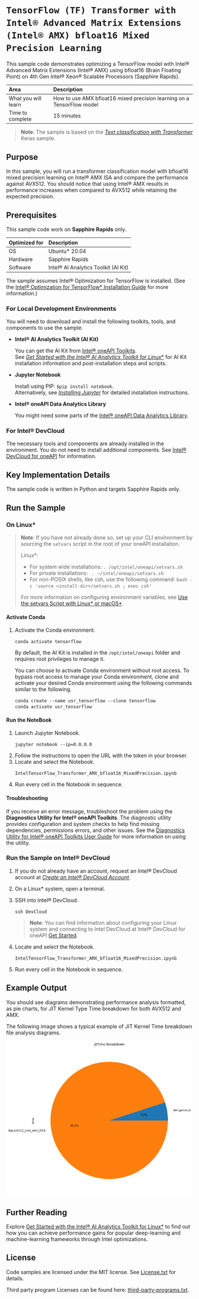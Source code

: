 # `TensorFlow (TF) Transformer with Intel® Advanced Matrix Extensions (Intel® AMX) bfloat16 Mixed Precision Learning` 

This sample code demonstrates optimizing a TensorFlow model with Intel® Advanced Matrix Extensions (Intel® AMX) using bfloat16 (Brain Floating Point) on  4th Gen Intel® Xeon® Scalable Processors (Sapphire Rapids).

| Area                  | Description
|:---                   |:--
 What you will learn    | How to use AMX bfloat16 mixed precision learning on a TensorFlow model
| Time to complete      | 15 minutes

> **Note**: The sample is based on the [*Text classification with Transformer*](https://keras.io/examples/nlp/text_classification_with_transformer/) Keras sample.


## Purpose

In this sample, you will run a transformer classification model with bfloat16 mixed precision learning on Intel® AMX ISA and compare the performance against AVX512. You should notice that using Intel® AMX results in performance increases when compared to AVX512 while retaining the expected precision.

## Prerequisites

This sample code work on **Sapphire Rapids** only.

| Optimized for             | Description
|:---                       |:---
| OS                        | Ubuntu* 20.04
| Hardware                  | Sapphire Rapids
| Software                  | Intel® AI Analytics Toolkit (AI Kit)

The sample assumes Intel® Optimization for TensorFlow is installed. (See the [Intel® Optimization for TensorFlow* Installation Guide](https://www.intel.com/content/www/us/en/developer/articles/guide/optimization-for-TensorFlow-installation-guide.html) for more information.)

### For Local Development Environments

You will need to download and install the following toolkits, tools, and components to use the sample.

- **Intel® AI Analytics Toolkit (AI Kit)**

  You can get the AI Kit from [Intel® oneAPI Toolkits](https://www.intel.com/content/www/us/en/developer/tools/oneapi/toolkits.html#analytics-kit). <br> See [*Get Started with the Intel® AI Analytics Toolkit for Linux**](https://www.intel.com/content/www/us/en/develop/documentation/get-started-with-ai-linux) for AI Kit installation information and post-installation steps and scripts.

- **Jupyter Notebook**

  Install using PIP: `$pip install notebook`. <br> Alternatively, see [*Installing Jupyter*](https://jupyter.org/install) for detailed installation instructions.


- **Intel® oneAPI Data Analytics Library**

  You might need some parts of the [Intel® oneAPI Data Analytics Library](https://software.intel.com/content/www/us/en/develop/tools/oneapi/components/onedal.html).


### For Intel® DevCloud

The necessary tools and components are already installed in the environment. You do not need to install additional components. See [Intel® DevCloud for oneAPI](https://devcloud.intel.com/oneapi/get_started/) for information.


## Key Implementation Details

The sample code is written in Python and targets Sapphire Rapids only.


## Run the Sample

### On Linux*

> **Note**: If you have not already done so, set up your CLI
> environment by sourcing  the `setvars` script in the root of your oneAPI installation.
>
> Linux*:
> - For system wide installations: `. /opt/intel/oneapi/setvars.sh`
> - For private installations: ` . ~/intel/oneapi/setvars.sh`
> - For non-POSIX shells, like csh, use the following command: `bash -c 'source <install-dir>/setvars.sh ; exec csh'`
>
> For more information on configuring environment variables, see [Use the setvars Script with Linux* or macOS*](https://www.intel.com/content/www/us/en/develop/documentation/oneapi-programming-guide/top/oneapi-development-environment-setup/use-the-setvars-script-with-linux-or-macos.html).

#### Activate Conda

1. Activate the Conda environment.

    ```
    conda activate tensorflow
    ```

   By default, the AI Kit is installed in the `/opt/intel/oneapi` folder and requires root privileges to manage it.

   You can choose to activate Conda environment without root access. To bypass root access to manage your Conda environment, clone and activate your desired Conda environment using the following commands similar to the following.

   ```
   conda create --name usr_tensorflow --clone tensorflow
   conda activate usr_tensorflow
   ```

#### Run the NoteBook

1. Launch Jupyter Notebook.
   ```
   jupyter notebook --ip=0.0.0.0
   ```
2. Follow the instructions to open the URL with the token in your browser.
3. Locate and select the Notebook.
   ```
   IntelTensorFlow_Transformer_AMX_bfloat16_MixedPrecision.ipynb
   ```
4. Run every cell in the Notebook in sequence.


#### Troubleshooting

If you receive an error message, troubleshoot the problem using the **Diagnostics Utility for Intel® oneAPI Toolkits**. The diagnostic utility provides configuration and system checks to help find missing dependencies, permissions errors, and other issues. See the [Diagnostics Utility for Intel® oneAPI Toolkits User Guide](https://www.intel.com/content/www/us/en/develop/documentation/diagnostic-utility-user-guide/top.html) for more information on using the utility.


### Run the Sample on Intel® DevCloud

1. If you do not already have an account, request an Intel® DevCloud account at [*Create an Intel® DevCloud Account*](https://intelsoftwaresites.secure.force.com/DevCloud/oneapi).
2. On a Linux* system, open a terminal.
3. SSH into Intel® DevCloud.
   ```
   ssh DevCloud
   ```
   > **Note**: You can find information about configuring your Linux system and connecting to Intel DevCloud at Intel® DevCloud for oneAPI [Get Started](https://devcloud.intel.com/oneapi/get_started).

4. Locate and select the Notebook.
   ```
   IntelTensorFlow_Transformer_AMX_bfloat16_MixedPrecision.ipynb
   ```
5. Run every cell in the Notebook in sequence.


## Example Output

You should see diagrams demonstrating performance analysis formatted, as pie charts, for JIT Kernel Type Time breakdown for both AVX512 and AMX.

The following image shows a typical example of JIT Kernel Time breakdown file analysis diagrams.

![jit pie chart](images/jit_breakdown_pie.png)

## Further Reading

Explore [Get Started with the Intel® AI Analytics Toolkit for Linux*](https://www.intel.com/content/www/us/en/develop/documentation/get-started-with-ai-linux/top.html) to find out how you can achieve performance gains for popular deep-learning and machine-learning frameworks through Intel optimizations.

## License

Code samples are licensed under the MIT license. See [License.txt](https://github.com/oneapi-src/oneAPI-samples/blob/master/License.txt)
for details.

Third party program Licenses can be found here: [third-party-programs.txt](https://github.com/oneapi-src/oneAPI-samples/blob/master/third-party-programs.txt).